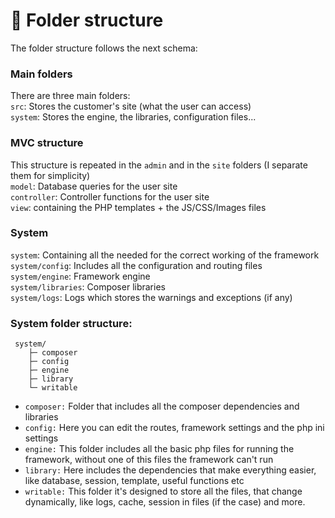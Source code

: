 

# :open_file_folder: Folder structure

The folder structure follows the next schema:

### Main folders
There are three main folders:  
`src`: Stores the customer's site (what the user can access)  
`system`: Stores the engine, the libraries, configuration files...

### MVC structure
This structure is repeated in the `admin` and in the `site` folders (I separate them for simplicity)   
`model`: Database queries for the user site  
`controller`: Controller functions for the user site  
`view`: containing the PHP templates + the JS/CSS/Images files  

### System
`system`: Containing all the needed for the correct working of the framework  
`system/config`: Includes all the configuration and routing files  
`system/engine`: Framework engine  
`system/libraries`: Composer libraries  
`system/logs`: Logs which stores the warnings and exceptions (if any)  


### System folder structure:  
```
 system/
    ├─ composer
    ├─ config
    ├─ engine
    ├─ library
    └─ writable
```

- `composer:` Folder that includes all the composer dependencies and libraries
- `config:` Here you can edit the routes, framework settings and the php ini settings
- `engine:` This folder includes all the basic php files for running the framework, without one of this files the framework can't run
- `library:` Here includes the dependencies that make everything easier, like database, session, template, useful functions etc
- `writable:` This folder it's designed to store all the files, that change dynamically, like logs, cache, session in files (if the case) and more.
